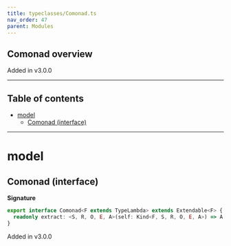 ```yaml
---
title: typeclasses/Comonad.ts
nav_order: 47
parent: Modules
---
```


## Comonad overview

Added in v3.0.0

---

<h2 class="text-delta">Table of contents</h2>

- [model](#model)
  - [Comonad (interface)](#comonad-interface)

---

# model

## Comonad (interface)

**Signature**

```ts
export interface Comonad<F extends TypeLambda> extends Extendable<F> {
  readonly extract: <S, R, O, E, A>(self: Kind<F, S, R, O, E, A>) => A
}
```

Added in v3.0.0
